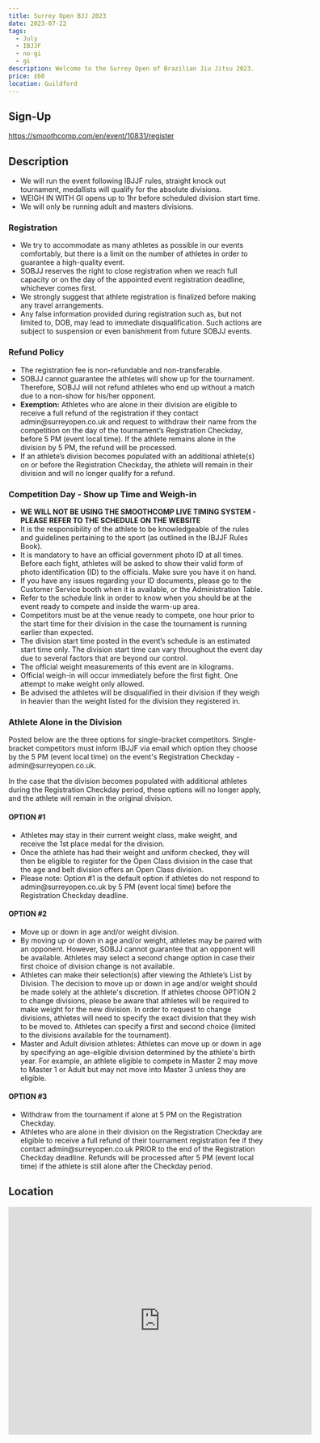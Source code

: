 ```yaml
---
title: Surrey Open BJJ 2023
date: 2023-07-22
tags:
  - July
  - IBJJF
  - no-gi
  - gi
description: Welcome to the Surrey Open of Brazilian Jiu Jitsu 2023.
price: £60
location: Guildford
---
```

## Sign-Up
https://smoothcomp.com/en/event/10831/register

## Description
<ul>
  <li>We will run the event following IBJJF rules, straight knock out tournament, medallists will qualify for the absolute divisions.</li>
  <li>WEIGH IN WITH GI opens up to 1hr before scheduled division start time.</li>
  <li>We will only be running adult and masters divisions.</li>
</ul>

<h3>Registration</h3>
<ul>
  <li>We try to accommodate as many athletes as possible in our events comfortably, but there is a limit on the number of athletes in order to guarantee a high-quality event.</li>
  <li>SOBJJ reserves the right to close registration when we reach full capacity or on the day of the appointed event registration deadline, whichever comes first.</li>
  <li>We strongly suggest that athlete registration is finalized before making any travel arrangements.</li>
  <li>Any false information provided during registration such as, but not limited to, DOB, may lead to immediate disqualification. Such actions are subject to suspension or even banishment from future SOBJJ events.</li>
</ul>

<h3>Refund Policy</h3>
<ul>
  <li>The registration fee is non-refundable and non-transferable.</li>
  <li>SOBJJ cannot guarantee the athletes will show up for the tournament. Therefore, SOBJJ will not refund athletes who end up without a match due to a non-show for his/her opponent.</li>
  <li><strong>Exemption:</strong> Athletes who are alone in their division are eligible to receive a full refund of the registration if they contact admin@surreyopen.co.uk and request to withdraw their name from the competition on the day of the tournament’s Registration Checkday, before 5 PM (event local time). If the athlete remains alone in the division by 5 PM, the refund will be processed.</li>
  <li>If an athlete’s division becomes populated with an additional athlete(s) on or before the Registration Checkday, the athlete will remain in their division and will no longer qualify for a refund.</li>
</ul>

<h3>Competition Day - Show up Time and Weigh-in</h3>
<ul>
  <li><strong>WE WILL NOT BE USING THE SMOOTHCOMP LIVE TIMING SYSTEM - PLEASE REFER TO THE SCHEDULE ON THE WEBSITE</strong></li>
  <li>It is the responsibility of the athlete to be knowledgeable of the rules and guidelines pertaining to the sport (as outlined in the IBJJF Rules Book).</li>
  <li>It is mandatory to have an official government photo ID at all times. Before each fight, athletes will be asked to show their valid form of photo identification (ID) to the officials. Make sure you have it on hand.</li>
  <li>If you have any issues regarding your ID documents, please go to the Customer Service booth when it is available, or the Administration Table.</li>
  <li>Refer to the schedule link in order to know when you should be at the event ready to compete and inside the warm-up area.</li>
  <li>Competitors must be at the venue ready to compete, one hour prior to the start time for their division in the case the tournament is running earlier than expected.</li>
  <li>The division start time posted in the event’s schedule is an estimated start time only. The division start time can vary throughout the event day due to several factors that are beyond our control.</li>
  <li>The official weight measurements of this event are in kilograms.</li>
  <li>Official weigh-in will occur immediately before the first fight. One attempt to make weight only allowed.</li>
  <li>Be advised the athletes will be disqualified in their division if they weigh in heavier than the weight listed for the division they registered in.</li>
</ul>

<h3>Athlete Alone in the Division</h3>
<p>Posted below are the three options for single-bracket competitors. Single-bracket competitors must inform IBJJF via email which option they choose by the 5 PM (event local time) on the event's Registration Checkday - admin@surreyopen.co.uk.</p>
<p>In the case that the division becomes populated with additional athletes during the Registration Checkday period, these options will no longer apply, and the athlete will remain in the original division.</p>

<h4>OPTION #1</h4>
<ul>
  <li>Athletes may stay in their current weight class, make weight, and receive the 1st place medal for the division.</li>
  <li>Once the athlete has had their weight and uniform checked, they will then be eligible to register for the Open Class division in the case that the age and belt division offers an Open Class division.</li>
  <li>Please note: Option #1 is the default option if athletes do not respond to admin@surreyopen.co.uk by 5 PM (event local time) before the Registration Checkday deadline.</li>
</ul>

<h4>OPTION #2</h4>
<ul>
  <li>Move up or down in age and/or weight division.</li>
  <li>By moving up or down in age and/or weight, athletes may be paired with an opponent. However, SOBJJ cannot guarantee that an opponent will be available. Athletes may select a second change option in case their first choice of division change is not available.</li>
  <li>Athletes can make their selection(s) after viewing the Athlete’s List by Division. The decision to move up or down in age and/or weight should be made solely at the athlete's discretion. If athletes choose OPTION 2 to change divisions, please be aware that athletes will be required to make weight for the new division. In order to request to change divisions, athletes will need to specify the exact division that they wish to be moved to. Athletes can specify a first and second choice (limited to the divisions available for the tournament).</li>
  <li>Master and Adult division athletes: Athletes can move up or down in age by specifying an age-eligible division determined by the athlete's birth year. For example, an athlete eligible to compete in Master 2 may move to Master 1 or Adult but may not move into Master 3 unless they are eligible.</li>
</ul>

<h4>OPTION #3</h4>
<ul>
  <li>Withdraw from the tournament if alone at 5 PM on the Registration Checkday.</li>
  <li>Athletes who are alone in their division on the Registration Checkday are eligible to receive a full refund of their tournament registration fee if they contact admin@surreyopen.co.uk PRIOR to the end of the Registration Checkday deadline. Refunds will be processed after 5 PM (event local time) if the athlete is still alone after the Checkday period.</li>
</ul>


## Location
<iframe src="https://www.google.com/maps/embed?pb=!1m17!1m12!1m3!1d2498.02102988812!2d-0.6082101842399477!3d51.23710757959161!2m3!1f0!2f0!3f0!3m2!1i1024!2i768!4f13.1!3m2!1m1!2zNTHCsDE0JzEzLjYiTiAwwrAzNicyMS43Ilc!5e0!3m2!1sen!2suk!4v1689528600416!5m2!1sen!2suk" width="600" height="450" style="border:0;" allowfullscreen="" loading="lazy" referrerpolicy="no-referrer-when-downgrade"></iframe>
